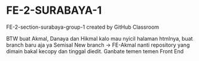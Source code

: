 # FE-2-SURABAYA-1
FE-2-section-surabaya-group-1 created by GitHub Classroom

BTW buat Akmal, Danaya dan Hikmal kalo mau nyicil halaman htmlnya, buat branch baru aja ya
Semisal New branch -> FE-Akmal
nanti repository yang dimain bakal kecopy dan tinggal diedit. Ganbate temen temen Front End
